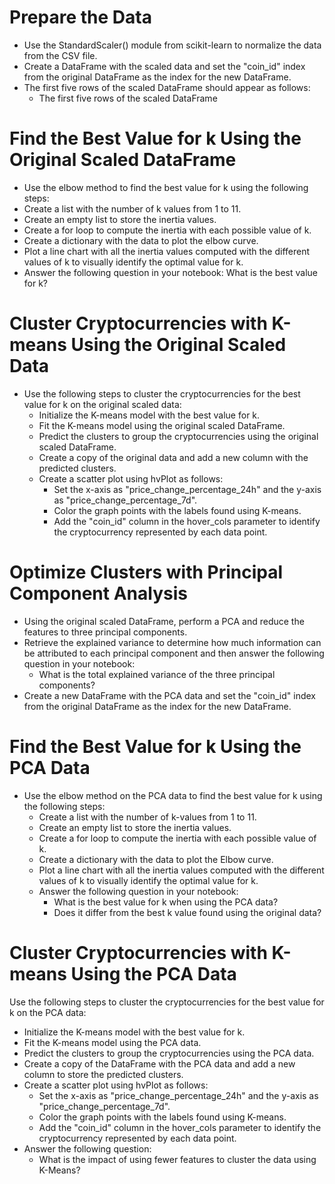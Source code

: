 # Prepare the Data
- Use the StandardScaler() module from scikit-learn to normalize the data from the CSV file.
- Create a DataFrame with the scaled data and set the "coin_id" index from the original DataFrame as the index for the new DataFrame.
- The first five rows of the scaled DataFrame should appear as follows:
    - The first five rows of the scaled DataFrame

# Find the Best Value for k Using the Original Scaled DataFrame
- Use the elbow method to find the best value for k using the following steps:
- Create a list with the number of k values from 1 to 11.
- Create an empty list to store the inertia values.
- Create a for loop to compute the inertia with each possible value of k.
- Create a dictionary with the data to plot the elbow curve.
- Plot a line chart with all the inertia values computed with the different values of k to visually identify the optimal value for k.
- Answer the following question in your notebook: What is the best value for k?

# Cluster Cryptocurrencies with K-means Using the Original Scaled Data
- Use the following steps to cluster the cryptocurrencies for the best value for k on the original scaled data:
    - Initialize the K-means model with the best value for k.
    - Fit the K-means model using the original scaled DataFrame.
    - Predict the clusters to group the cryptocurrencies using the original scaled DataFrame.
    - Create a copy of the original data and add a new column with the predicted clusters.
    - Create a scatter plot using hvPlot as follows:
        - Set the x-axis as "price_change_percentage_24h" and the y-axis as "price_change_percentage_7d".
        - Color the graph points with the labels found using K-means.
        - Add the "coin_id" column in the hover_cols parameter to identify the cryptocurrency represented by each data point.
    
# Optimize Clusters with Principal Component Analysis
- Using the original scaled DataFrame, perform a PCA and reduce the features to three principal components.
- Retrieve the explained variance to determine how much information can be attributed to each principal component and then answer the following question in your notebook:
    - What is the total explained variance of the three principal components?
- Create a new DataFrame with the PCA data and set the "coin_id" index from the original DataFrame as the index for the new DataFrame.

# Find the Best Value for k Using the PCA Data
- Use the elbow method on the PCA data to find the best value for k using the following steps:
    - Create a list with the number of k-values from 1 to 11.
    - Create an empty list to store the inertia values.
    - Create a for loop to compute the inertia with each possible value of k.
    - Create a dictionary with the data to plot the Elbow curve.
    - Plot a line chart with all the inertia values computed with the different values of k to visually identify the optimal value for k.
    - Answer the following question in your notebook:
        - What is the best value for k when using the PCA data?
        - Does it differ from the best k value found using the original data?
# Cluster Cryptocurrencies with K-means Using the PCA Data
Use the following steps to cluster the cryptocurrencies for the best value for k on the PCA data:
- Initialize the K-means model with the best value for k.
- Fit the K-means model using the PCA data.
- Predict the clusters to group the cryptocurrencies using the PCA data.
- Create a copy of the DataFrame with the PCA data and add a new column to store the predicted clusters.
- Create a scatter plot using hvPlot as follows:
    - Set the x-axis as "price_change_percentage_24h" and the y-axis as "price_change_percentage_7d".
    - Color the graph points with the labels found using K-means.
    - Add the "coin_id" column in the hover_cols parameter to identify the cryptocurrency represented by each data point.
- Answer the following question:
    - What is the impact of using fewer features to cluster the data using K-Means?